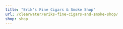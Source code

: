 ```yaml
---
title: "Erik's Fine Cigars & Smoke Shop"
url: /clearwater/eriks-fine-cigars-and-smoke-shop/
shop: shop
---
```

